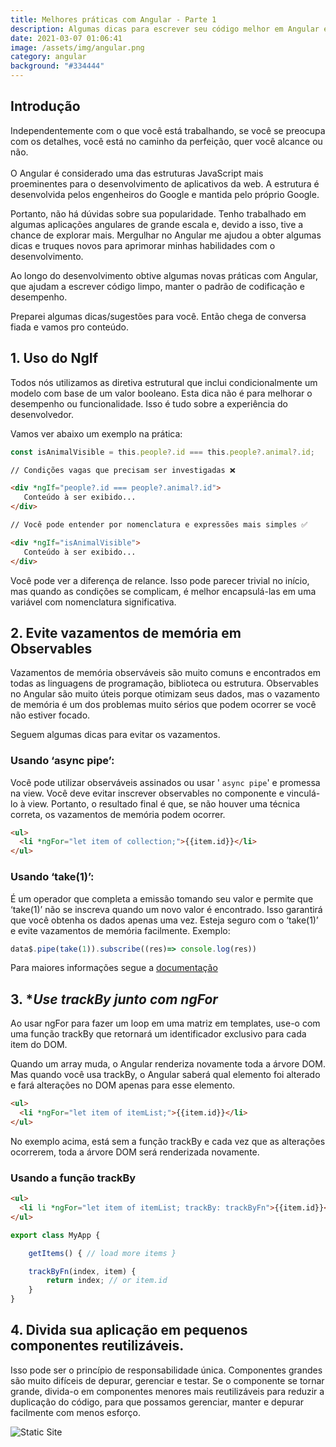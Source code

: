 ```yaml
---
title: Melhores práticas com Angular - Parte 1
description: Algumas dicas para escrever seu código melhor em Angular e também Javascript.
date: 2021-03-07 01:06:41
image: /assets/img/angular.png
category: angular
background: "#334444"
---
```

## Introdução

Independentemente com o que você está trabalhando, se você se preocupa com os detalhes, você está no caminho da perfeição, quer você alcance ou não.\
\
O Angular é considerado uma das estruturas JavaScript mais proeminentes para o desenvolvimento de aplicativos da web. A estrutura é desenvolvida pelos engenheiros do Google e mantida pelo próprio Google.

Portanto, não há dúvidas sobre sua popularidade. Tenho trabalhado em algumas aplicações angulares de grande escala e, devido a isso, tive a chance de explorar mais. Mergulhar no Angular me ajudou a obter algumas dicas e truques novos para aprimorar minhas habilidades com o desenvolvimento.

Ao longo do desenvolvimento obtive algumas novas práticas com Angular, que ajudam a escrever código limpo, manter o padrão de codificação e desempenho.

Preparei algumas dicas/sugestões para você. Então chega de conversa fiada e vamos pro conteúdo.

## 1. Uso do NgIf

Todos nós utilizamos as diretiva estrutural que inclui condicionalmente um modelo com base de um valor booleano. Esta dica não é para melhorar o desempenho ou funcionalidade. Isso é tudo sobre a experiência do desenvolvedor.

Vamos ver abaixo um exemplo na prática:

```typescript
const isAnimalVisible = this.people?.id === this.people?.animal?.id;
```

```html
// Condições vagas que precisam ser investigadas ❌

<div *ngIf="people?.id === people?.animal?.id">
   Conteúdo à ser exibido...                       
</div>

// Você pode entender por nomenclatura e expressões mais simples ✅

<div *ngIf="isAnimalVisible">
   Conteúdo à ser exibido...
</div>
```

Você pode ver a diferença de relance. Isso pode parecer trivial no início, mas quando as condições se complicam, é melhor encapsulá-las em uma variável com nomenclatura significativa.

## 2. **Evite vazamentos de memória em Observables**

Vazamentos de memória observáveis ​​são muito comuns e encontrados em todas as linguagens de programação, biblioteca ou estrutura. Observables no Angular são muito úteis porque otimizam seus dados, mas o vazamento de memória é um dos problemas muito sérios que podem ocorrer se você não estiver focado.

Seguem algumas dicas para evitar os vazamentos.

### Usando ‘async pipe’:

Você pode utilizar observáveis ​​assinados ou usar ' `async pipe`' e promessa na view. Você deve evitar inscrever observables ​​no componente e vinculá-lo à view. Portanto, o resultado final é que, se não houver uma técnica correta, os vazamentos de memória podem ocorrer.

```html
<ul>
  <li *ngFor="let item of collection;">{{item.id}}</li>
</ul>
```

### Usando ‘take(1)’:

É um operador que completa a emissão tomando seu valor e permite que ‘take(1)’ não se inscreva quando um novo valor é encontrado. Isso garantirá que você obtenha os dados apenas uma vez. Esteja seguro com o ‘take(1)’ e evite vazamentos de memória facilmente. Exemplo:

```typescript
data$.pipe(take(1)).subscribe((res)=> console.log(res))
```

Para maiores informações segue a [documentação](https://www.learnrxjs.io/learn-rxjs/operators/filtering/take)

## 3. **Use trackBy junto com *ngFor**

Ao usar ngFor para fazer um loop em uma matriz em templates, use-o com uma função trackBy que retornará um identificador exclusivo para cada item do DOM.

Quando um array muda, o Angular renderiza novamente toda a árvore DOM. Mas quando você usa trackBy, o Angular saberá qual elemento foi alterado e fará alterações no DOM apenas para esse elemento.

```html
<ul>
  <li *ngFor="let item of itemList;">{{item.id}}</li>
</ul>
```

No exemplo acima, está sem a função trackBy e cada vez que as alterações ocorrerem, toda a árvore DOM será renderizada novamente.

### Usando a função trackBy

```html
<ul>
  <li li *ngFor="let item of itemList; trackBy: trackByFn">{{item.id}}</li>
</ul>
```
```typescript
export class MyApp {

    getItems() { // load more items }

    trackByFn(index, item) {
        return index; // or item.id
    }
}
```

## 4. **Divida sua aplicação em pequenos componentes reutilizáveis**.

Isso pode ser o princípio de responsabilidade única. Componentes grandes são muito difíceis de depurar, gerenciar e testar. Se o componente se tornar grande, divida-o em componentes menores mais reutilizáveis ​​para reduzir a duplicação do código, para que possamos gerenciar, manter e depurar facilmente com menos esforço.

![Static Site](/assets/img/Diagram.png "Diagram")